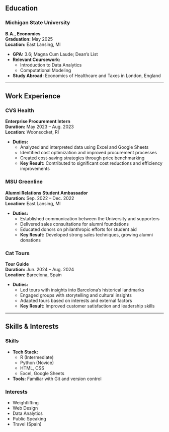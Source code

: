 

## Education

### Michigan State University 
**B.A., Economics**  
**Graduation:** May 2025  
**Location:** East Lansing, MI  

- **GPA:** 3.6; Magna Cum Laude; Dean’s List
- **Relevant Coursework:** 
  - Introduction to Data Analytics
  - Computational Modeling
- **Study Abroad:** Economics of Healthcare and Taxes in London, England

---

## Work Experience

### CVS Health 
**Enterprise Procurement Intern**  
**Duration:** May 2023 – Aug. 2023  
**Location:** Woonsocket, RI  

- **Duties:**
  - Analyzed and interpreted data using Excel and Google Sheets
  - Identified cost optimization and improved procurement processes
  - Created cost-saving strategies through price benchmarking
  - **Key Result:** Contributed to significant cost reductions and efficiency improvements

### MSU Greenline 
**Alumni Relations Student Ambassador**  
**Duration:** Sep. 2022 – Dec. 2022  
**Location:** East Lansing, MI  

- **Duties:**
  - Established communication between the University and supporters
  - Delivered sales consultations for alumni foundations
  - Educated donors on philanthropic efforts for student aid
  - **Key Result:** Developed strong sales techniques, growing alumni donations

### Cat Tours 
**Tour Guide**  
**Duration:** Jun. 2024 – Aug. 2024  
**Location:** Barcelona, Spain  

- **Duties:**
  - Led tours with insights into Barcelona’s historical landmarks
  - Engaged groups with storytelling and cultural insights
  - Adapted tours based on interests and external factors
  - **Key Result:** Improved customer satisfaction and leadership skills

---

## Skills & Interests

### Skills
- **Tech Stack:** 
  - R (Intermediate)
  - Python (Novice)
  - HTML, CSS
  - Excel, Google Sheets
- **Tools:** Familiar with Git and version control

### Interests
- Weightlifting
- Web Design
- Data Analytics
- Public Speaking
- Travel (Spain)
